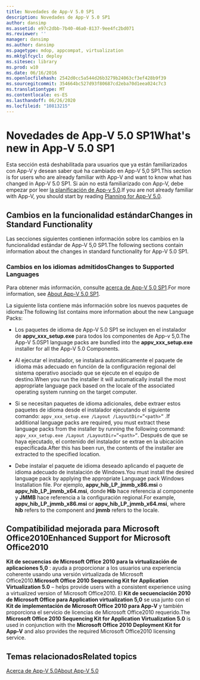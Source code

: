 ```yaml
---
title: Novedades de App-V 5.0 SP1
description: Novedades de App-V 5.0 SP1
author: dansimp
ms.assetid: e97c2dbb-7b40-46a0-8137-9ee4fc2bd071
ms.reviewer: ''
manager: dansimp
ms.author: dansimp
ms.pagetype: mdop, appcompat, virtualization
ms.mktglfcycl: deploy
ms.sitesec: library
ms.prod: w10
ms.date: 06/16/2016
ms.openlocfilehash: 2542d0cc5a544d26b3279b24063cf3ef428b9f39
ms.sourcegitcommit: 354664bc527d93f80687cd2eba70d1eea024c7c3
ms.translationtype: MT
ms.contentlocale: es-ES
ms.lasthandoff: 06/26/2020
ms.locfileid: "10813215"
---
```

# <span data-ttu-id="ed075-103">Novedades de App-V 5.0 SP1</span><span class="sxs-lookup"><span data-stu-id="ed075-103">What's new in App-V 5.0 SP1</span></span>


<span data-ttu-id="ed075-104">Esta sección está deshabilitada para usuarios que ya están familiarizados con App-V y desean saber qué ha cambiado en App-V 5,0 SP1.</span><span class="sxs-lookup"><span data-stu-id="ed075-104">This section is for users who are already familiar with App-V and want to know what has changed in App-V 5.0 SP1.</span></span> <span data-ttu-id="ed075-105">Si aún no está familiarizado con App-V, debe empezar por leer [la planificación de App-v 5,0](planning-for-app-v-50-rc.md).</span><span class="sxs-lookup"><span data-stu-id="ed075-105">If you are not already familiar with App-V, you should start by reading [Planning for App-V 5.0](planning-for-app-v-50-rc.md).</span></span>

## <span data-ttu-id="ed075-106">Cambios en la funcionalidad estándar</span><span class="sxs-lookup"><span data-stu-id="ed075-106">Changes in Standard Functionality</span></span>


<span data-ttu-id="ed075-107">Las secciones siguientes contienen información sobre los cambios en la funcionalidad estándar de App-V 5,0 SP1.</span><span class="sxs-lookup"><span data-stu-id="ed075-107">The following sections contain information about the changes in standard functionality for App-V 5.0 SP1.</span></span>

### <span data-ttu-id="ed075-108">Cambios en los idiomas admitidos</span><span class="sxs-lookup"><span data-stu-id="ed075-108">Changes to Supported Languages</span></span>

<span data-ttu-id="ed075-109">Para obtener más información, consulte [acerca de App-V 5,0 SP1](about-app-v-50-sp1.md).</span><span class="sxs-lookup"><span data-stu-id="ed075-109">For more information, see [About App-V 5.0 SP1](about-app-v-50-sp1.md).</span></span>

<span data-ttu-id="ed075-110">La siguiente lista contiene más información sobre los nuevos paquetes de idioma:</span><span class="sxs-lookup"><span data-stu-id="ed075-110">The following list contains more information about the new Language Packs:</span></span>

-   <span data-ttu-id="ed075-111">Los paquetes de idioma de App-V 5.0 SP1 se incluyen en el instalador de **appv\_xxx\_setup.exe** para todos los componentes de App-v 5,0.</span><span class="sxs-lookup"><span data-stu-id="ed075-111">The App-V 5.0SP1 language packs are bundled into the **appv\_xxx\_setup.exe** installer for all the App-V 5.0 Components.</span></span>

-   <span data-ttu-id="ed075-112">Al ejecutar el instalador, se instalará automáticamente el paquete de idioma más adecuado en función de la configuración regional del sistema operativo asociado que se ejecute en el equipo de destino.</span><span class="sxs-lookup"><span data-stu-id="ed075-112">When you run the installer it will automatically install the most appropriate language pack based on the locale of the associated operating system running on the target computer.</span></span>

-   <span data-ttu-id="ed075-113">Si se necesitan paquetes de idioma adicionales, debe extraer estos paquetes de idioma desde el instalador ejecutando el siguiente comando: `appv_xxx_setup.exe /Layout /LayoutDir=”<path>”` .</span><span class="sxs-lookup"><span data-stu-id="ed075-113">If additional language packs are required, you must extract these language packs from the installer by running the following command: `appv_xxx_setup.exe /Layout /LayoutDir=”<path>”`.</span></span> <span data-ttu-id="ed075-114">Después de que se haya ejecutado, el contenido del instalador se extrae en la ubicación especificada.</span><span class="sxs-lookup"><span data-stu-id="ed075-114">After this has been run, the contents of the installer are extracted to the specified location.</span></span>

-   <span data-ttu-id="ed075-115">Debe instalar el paquete de idioma deseado aplicando el paquete de idioma adecuado de instalación de Windows.</span><span class="sxs-lookup"><span data-stu-id="ed075-115">You must install the desired language pack by applying the appropriate Language pack Windows Installation file.</span></span> <span data-ttu-id="ed075-116">Por ejemplo, **appv\_hib\_LP\_jmmb\_x86.msi** o **appv\_hib\_LP\_jmmb\_x64.msi**, donde **Hib** hace referencia al componente y **JMMB** hace referencia a la configuración regional.</span><span class="sxs-lookup"><span data-stu-id="ed075-116">For example, **appv\_hib\_LP\_jmmb\_x86.msi** or **appv\_hib\_LP\_jmmb\_x64.msi**, where **hib** refers to the component and **jmmb** refers to the locale.</span></span>

## <span data-ttu-id="ed075-117">Compatibilidad mejorada para Microsoft Office2010</span><span class="sxs-lookup"><span data-stu-id="ed075-117">Enhanced Support for Microsoft Office2010</span></span>


<span data-ttu-id="ed075-118">**Kit de secuencias de Microsoft Office 2010 para la virtualización de aplicaciones 5,0** : ayuda a proporcionar a los usuarios una experiencia coherente usando una versión virtualizada de Microsoft Office2010.</span><span class="sxs-lookup"><span data-stu-id="ed075-118">**Microsoft Office 2010 Sequencing Kit for Application Virtualization 5.0** – helps provide users with a consistent experience using a virtualized version of Microsoft Office2010.</span></span> <span data-ttu-id="ed075-119">El **Kit de secuenciación 2010 de Microsoft Office para Application virtualization 5,0** se usa junto con el **Kit de implementación de Microsoft Office 2010 para App-V** y también proporciona el servicio de licencias de Microsoft Office2010 requerido.</span><span class="sxs-lookup"><span data-stu-id="ed075-119">The **Microsoft Office 2010 Sequencing Kit for Application Virtualization 5.0** is used in conjunction with the **Microsoft Office 2010 Deployment Kit for App-V** and also provides the required Microsoft Office2010 licensing service.</span></span>






## <span data-ttu-id="ed075-120">Temas relacionados</span><span class="sxs-lookup"><span data-stu-id="ed075-120">Related topics</span></span>


[<span data-ttu-id="ed075-121">Acerca de App-V 5.0</span><span class="sxs-lookup"><span data-stu-id="ed075-121">About App-V 5.0</span></span>](about-app-v-50.md)

 

 





